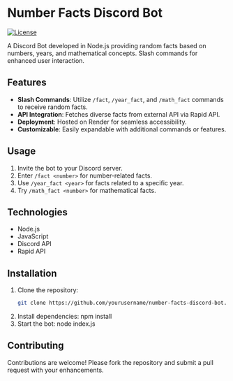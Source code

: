 # Number Facts Discord Bot

[![License](https://img.shields.io/badge/License-MIT-blue.svg)](https://opensource.org/licenses/MIT)

A Discord Bot developed in Node.js providing random facts based on numbers, years, and mathematical concepts. Slash commands for enhanced user interaction.

## Features

- **Slash Commands**: Utilize `/fact`, `/year_fact`, and `/math_fact` commands to receive random facts.
- **API Integration**: Fetches diverse facts from external API via Rapid API.
- **Deployment**: Hosted on Render for seamless accessibility.
- **Customizable**: Easily expandable with additional commands or features.

## Usage

1. Invite the bot to your Discord server.
2. Enter `/fact <number>` for number-related facts.
3. Use `/year_fact <year>` for facts related to a specific year.
4. Try `/math_fact <number>` for mathematical facts.

## Technologies

- Node.js
- JavaScript
- Discord API
- Rapid API

## Installation

1. Clone the repository:
   ```bash
   git clone https://github.com/yourusername/number-facts-discord-bot.git
2. Install dependencies:
   npm install
3. Start the bot:
   node index.js

## Contributing
Contributions are welcome! Please fork the repository and submit a pull request with your enhancements.



